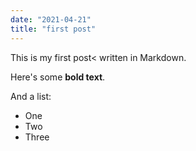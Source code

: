 ```yaml
---
date: "2021-04-21"
title: "first post"
---
```




This is my first post< written in Markdown.

Here's some __bold text__.

And a list: 

* One
* Two
* Three